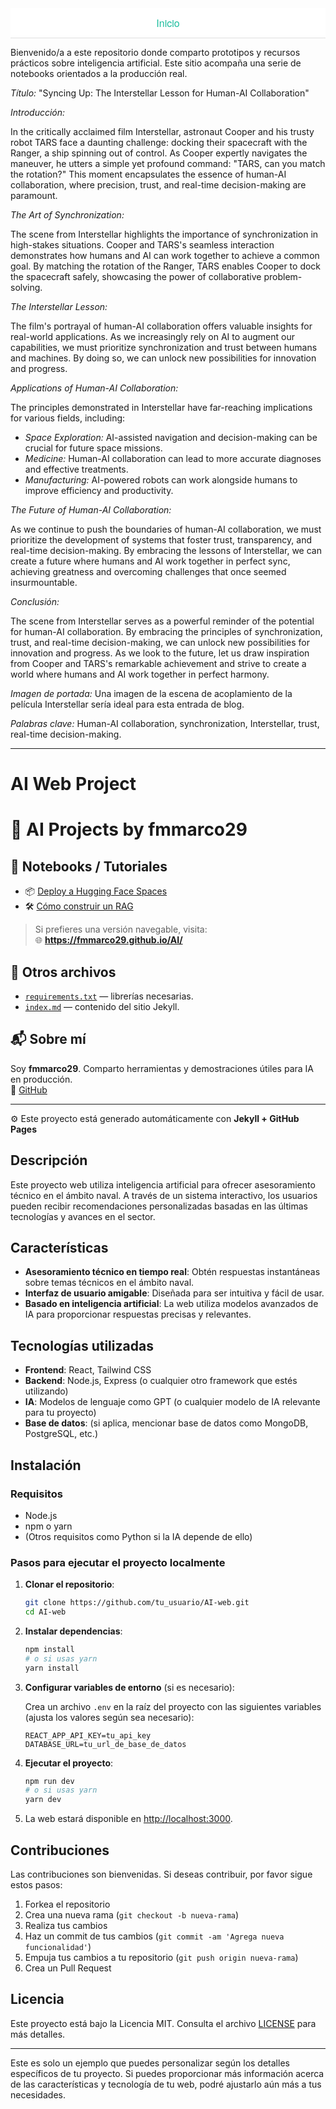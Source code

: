 <div style="background-color: white; padding: 12px 0; text-align: center; font-family: 'Helvetica Neue', Helvetica, Arial, sans-serif; font-size: 16px; border-bottom: 1px solid #e0e0e0;">
  <a href="/AI/index.html" style="margin: 0 25px; text-decoration: none; color: #1abc9c;">Inicio</a>
</div>

Bienvenido/a a este repositorio donde comparto prototipos y recursos prácticos sobre inteligencia artificial. Este sitio acompaña una serie de notebooks orientados a la producción real.

*Título:* "Syncing Up: The Interstellar Lesson for Human-AI Collaboration"

*Introducción:*

In the critically acclaimed film Interstellar, astronaut Cooper and his trusty robot TARS face a daunting challenge: docking their spacecraft with the Ranger, a ship spinning out of control. As Cooper expertly navigates the maneuver, he utters a simple yet profound command: "TARS, can you match the rotation?" This moment encapsulates the essence of human-AI collaboration, where precision, trust, and real-time decision-making are paramount.

*The Art of Synchronization:*

The scene from Interstellar highlights the importance of synchronization in high-stakes situations. Cooper and TARS's seamless interaction demonstrates how humans and AI can work together to achieve a common goal. By matching the rotation of the Ranger, TARS enables Cooper to dock the spacecraft safely, showcasing the power of collaborative problem-solving.

*The Interstellar Lesson:*

The film's portrayal of human-AI collaboration offers valuable insights for real-world applications. As we increasingly rely on AI to augment our capabilities, we must prioritize synchronization and trust between humans and machines. By doing so, we can unlock new possibilities for innovation and progress.

*Applications of Human-AI Collaboration:*

The principles demonstrated in Interstellar have far-reaching implications for various fields, including:

- *Space Exploration:* AI-assisted navigation and decision-making can be crucial for future space missions.
- *Medicine:* Human-AI collaboration can lead to more accurate diagnoses and effective treatments.
- *Manufacturing:* AI-powered robots can work alongside humans to improve efficiency and productivity.

*The Future of Human-AI Collaboration:*

As we continue to push the boundaries of human-AI collaboration, we must prioritize the development of systems that foster trust, transparency, and real-time decision-making. By embracing the lessons of Interstellar, we can create a future where humans and AI work together in perfect sync, achieving greatness and overcoming challenges that once seemed insurmountable.

*Conclusión:*

The scene from Interstellar serves as a powerful reminder of the potential for human-AI collaboration. By embracing the principles of synchronization, trust, and real-time decision-making, we can unlock new possibilities for innovation and progress. As we look to the future, let us draw inspiration from Cooper and TARS's remarkable achievement and strive to create a world where humans and AI work together in perfect harmony.

*Imagen de portada:* Una imagen de la escena de acoplamiento de la película Interstellar sería ideal para esta entrada de blog.

*Palabras clave:* Human-AI collaboration, synchronization, Interstellar, trust, real-time decision-making.

---

# AI Web Project

# 🤖 AI Projects by fmmarco29

## 📒 Notebooks / Tutoriales

- 📦 [Deploy a Hugging Face Spaces](notebooks/deploy_hf.ipynb)  
- 🛠 [Cómo construir un RAG](notebooks/rag_demo.ipynb)

> Si prefieres una versión navegable, visita:  
> 🌐 **https://fmmarco29.github.io/AI/**

## 🧰 Otros archivos

- [`requirements.txt`](requirements.txt) — librerías necesarias.  
- [`index.md`](index.md) — contenido del sitio Jekyll.  

## 📬 Sobre mí

Soy **fmmarco29**. Comparto herramientas y demostraciones útiles para IA en producción.  
🔗 [GitHub](https://github.com/fmmarco29)

---

⚙️ Este proyecto está generado automáticamente con **Jekyll + GitHub Pages**


## Descripción

Este proyecto web utiliza inteligencia artificial para ofrecer asesoramiento técnico en el ámbito naval. A través de un sistema interactivo, los usuarios pueden recibir recomendaciones personalizadas basadas en las últimas tecnologías y avances en el sector.

## Características

* **Asesoramiento técnico en tiempo real**: Obtén respuestas instantáneas sobre temas técnicos en el ámbito naval.
* **Interfaz de usuario amigable**: Diseñada para ser intuitiva y fácil de usar.
* **Basado en inteligencia artificial**: La web utiliza modelos avanzados de IA para proporcionar respuestas precisas y relevantes.

## Tecnologías utilizadas

* **Frontend**: React, Tailwind CSS
* **Backend**: Node.js, Express (o cualquier otro framework que estés utilizando)
* **IA**: Modelos de lenguaje como GPT (o cualquier modelo de IA relevante para tu proyecto)
* **Base de datos**: (si aplica, mencionar base de datos como MongoDB, PostgreSQL, etc.)

## Instalación

### Requisitos

* Node.js
* npm o yarn
* (Otros requisitos como Python si la IA depende de ello)

### Pasos para ejecutar el proyecto localmente

1. **Clonar el repositorio**:

   ```bash
   git clone https://github.com/tu_usuario/AI-web.git
   cd AI-web
   ```

2. **Instalar dependencias**:

   ```bash
   npm install
   # o si usas yarn
   yarn install
   ```

3. **Configurar variables de entorno** (si es necesario):

   Crea un archivo `.env` en la raíz del proyecto con las siguientes variables (ajusta los valores según sea necesario):

   ```
   REACT_APP_API_KEY=tu_api_key
   DATABASE_URL=tu_url_de_base_de_datos
   ```

4. **Ejecutar el proyecto**:

   ```bash
   npm run dev
   # o si usas yarn
   yarn dev
   ```

5. La web estará disponible en [http://localhost:3000](http://localhost:3000).

## Contribuciones

Las contribuciones son bienvenidas. Si deseas contribuir, por favor sigue estos pasos:

1. Forkea el repositorio
2. Crea una nueva rama (`git checkout -b nueva-rama`)
3. Realiza tus cambios
4. Haz un commit de tus cambios (`git commit -am 'Agrega nueva funcionalidad'`)
5. Empuja tus cambios a tu repositorio (`git push origin nueva-rama`)
6. Crea un Pull Request

## Licencia

Este proyecto está bajo la Licencia MIT. Consulta el archivo [LICENSE](LICENSE) para más detalles.

---

Este es solo un ejemplo que puedes personalizar según los detalles específicos de tu proyecto. Si puedes proporcionar más información acerca de las características y tecnología de tu web, podré ajustarlo aún más a tus necesidades.
